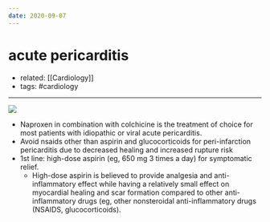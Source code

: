 ```yaml
---
date: 2020-09-07
---
```


# acute pericarditis

- related: [[Cardiology]]
- tags: #cardiology
---

![](https://photos.thisispiggy.com/file/wikiFiles/20220716092517.png)

<!--  acute pericarditis rx -->

- Naproxen in combination with colchicine is the treatment of choice for most patients with idiopathic or viral acute pericarditis.
- Avoid nsaids other than aspirin and glucocorticoids for peri-infarction pericarditis due to decreased healing and increased rupture risk
- 1st line: high-dose aspirin (eg, 650 mg 3 times a day) for symptomatic relief.
	- High-dose aspirin is believed to provide analgesia and anti-inflammatory effect while having a relatively small effect on myocardial healing and scar formation compared to other anti-inflammatory drugs (eg, other nonsteroidal anti-inflammatory drugs (NSAIDS, glucocorticoids).
